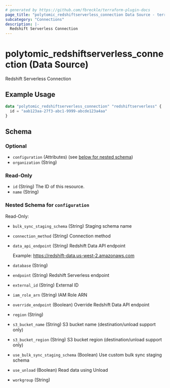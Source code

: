 ```yaml
---
# generated by https://github.com/fbreckle/terraform-plugin-docs
page_title: "polytomic_redshiftserverless_connection Data Source - terraform-provider-polytomic"
subcategory: "Connections"
description: |-
  Redshift Serverless Connection
---
```


# polytomic_redshiftserverless_connection (Data Source)

Redshift Serverless Connection

## Example Usage

```terraform
data "polytomic_redshiftserverless_connection" "redshiftserverless" {
  id = "aab123aa-27f3-abc1-9999-abcde123a4aa"
}
```

<!-- schema generated by tfplugindocs -->
## Schema

### Optional

- `configuration` (Attributes) (see [below for nested schema](#nestedatt--configuration))
- `organization` (String)

### Read-Only

- `id` (String) The ID of this resource.
- `name` (String)

<a id="nestedatt--configuration"></a>
### Nested Schema for `configuration`

Read-Only:

- `bulk_sync_staging_schema` (String) Staging schema name
- `connection_method` (String) Connection method
- `data_api_endpoint` (String) Redshift Data API endpoint

    Example: https://redshift-data.us-west-2.amazonaws.com
- `database` (String)
- `endpoint` (String) Redshift Serverless endpoint
- `external_id` (String) External ID
- `iam_role_arn` (String) IAM Role ARN
- `override_endpoint` (Boolean) Override Redshift Data API endpoint
- `region` (String)
- `s3_bucket_name` (String) S3 bucket name (destination/unload support only)
- `s3_bucket_region` (String) S3 bucket region (destination/unload support only)
- `use_bulk_sync_staging_schema` (Boolean) Use custom bulk sync staging schema
- `use_unload` (Boolean) Read data using Unload
- `workgroup` (String)


